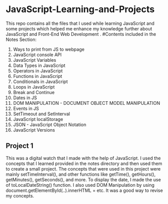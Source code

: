 # JavaScript-Learning-and-Projects
This repo contains all the files that I used while learning JavaScript and some projects which helped me enhance my knowledge further about JavaScript and Front-End Web Development .
#Contents included in the Notes Section:
1. Ways to print from JS to webpage
2. JavaScript console API
3. JavaScript Variables
4. Data Types in JavaScript
5. Operators in JavaScript
6. Functions in JavaScript
7. Conditionals in JavaScript
8. Loops in JavaScript
9. Break and Continue
10. Dates in  JS
11. DOM MANIPULATION - DOCUMENT OBJECT MODEL MANIPULATION
12. Events in JS
13. SetTimeout and SetInterval
14. JavaScript localStorage
15. JSON - JavaScript Object Notation
16. JavaScript Versions

## Project 1
This was a digital watch that I made with the help of JavaScript. I used the concepts that I learned provided in the notes directory and then used them to create a small project. The concepts that were used in this project were mainly setTimeInterval(), and other functions like getTime(), getHours(), getMinutes(), getSeconds(), and more. To display the date, I made the use of toLocalDateString() function. I also used DOM Manipulation by using document.getElementById(..).innerHTML = etc.
It was a good way to revise my concepts.


